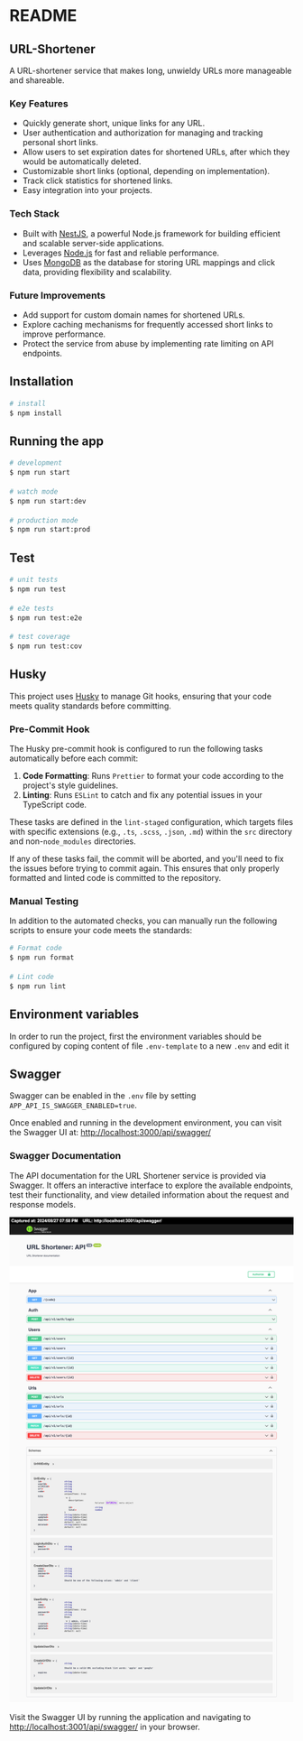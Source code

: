 # README

## URL-Shortener

A URL-shortener service that makes long, unwieldy URLs more manageable and shareable.

### Key Features

* Quickly generate short, unique links for any URL.
* User authentication and authorization for managing and tracking personal short links.
* Allow users to set expiration dates for shortened URLs, after which they would be automatically deleted.
* Customizable short links (optional, depending on implementation).
* Track click statistics for shortened links.
* Easy integration into your projects.

### Tech Stack

* Built with [NestJS](https://nestjs.com/), a powerful Node.js framework for building efficient and scalable server-side applications.
* Leverages [Node.js](https://nodejs.org/) for fast and reliable performance.
* Uses [MongoDB](https://www.mongodb.com/) as the database for storing URL mappings and click data, providing flexibility and scalability.

### Future Improvements

* Add support for custom domain names for shortened URLs.
* Explore caching mechanisms for frequently accessed short links to improve performance.
* Protect the service from abuse by implementing rate limiting on API endpoints.

## Installation

```bash
# install
$ npm install
```

## Running the app

```bash
# development
$ npm run start

# watch mode
$ npm run start:dev

# production mode
$ npm run start:prod
```

## Test

```bash
# unit tests
$ npm run test

# e2e tests
$ npm run test:e2e

# test coverage
$ npm run test:cov
```

## Husky

This project uses [Husky](https://typicode.github.io/husky) to manage Git hooks, ensuring that your code meets quality standards before committing.

### Pre-Commit Hook

The Husky pre-commit hook is configured to run the following tasks automatically before each commit:

1. **Code Formatting**: Runs `Prettier` to format your code according to the project's style guidelines.
2. **Linting**: Runs `ESLint` to catch and fix any potential issues in your TypeScript code.

These tasks are defined in the `lint-staged` configuration, which targets files with specific extensions (e.g., `.ts`, `.scss`, `.json`, `.md`) within the `src` directory and non-`node_modules` directories.

If any of these tasks fail, the commit will be aborted, and you'll need to fix the issues before trying to commit again. This ensures that only properly formatted and linted code is committed to the repository.

### Manual Testing

In addition to the automated checks, you can manually run the following scripts to ensure your code meets the standards:

```bash
# Format code
$ npm run format

# Lint code
$ npm run lint
```


## Environment variables

In order to run the project, first the environment variables should be configured by coping content of file `.env-template` to a new `.env` and edit it

## Swagger

Swagger can be enabled in the `.env` file by setting `APP_API_IS_SWAGGER_ENABLED=true`.

Once enabled and running in the development environment, you can visit the Swagger UI at:
[http://localhost:3000/api/swagger/](http://localhost:3000/api/swagger/)

### Swagger Documentation

The API documentation for the URL Shortener service is provided via Swagger. It offers an interactive interface to explore the available endpoints, test their functionality, and view detailed information about the request and response models.

![Swagger UI](./Swagger-UI.png)

Visit the Swagger UI by running the application and navigating to [http://localhost:3001/api/swagger/](http://localhost:3001/api/swagger/) in your browser.
